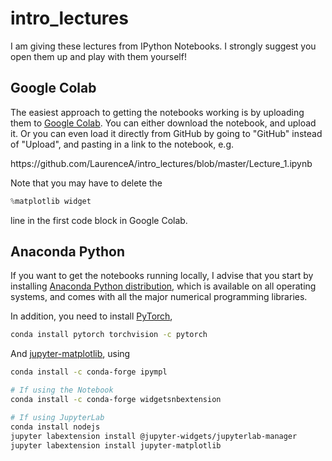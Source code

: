 <h1> intro_lectures </h1>

I am giving these lectures from IPython Notebooks.  I strongly suggest you open them up and play with them yourself!

<h2> Google Colab </h2>
The easiest approach to getting the notebooks working is by uploading them to <a href="https://colab.research.google.com/">Google Colab</a>.  You can either download the notebook, and upload it.  Or you can even load it directly from GitHub by going to "GitHub" instead of "Upload", and pasting in a link to the notebook, e.g.

https://gith<i></i>ub.com/LaurenceA/intro_lectures/blob/master/Lecture_1.ipynb

Note that you may have to delete the
```python
%matplotlib widget
```
line in the first code block in Google Colab.

<h2> Anaconda Python </h2>
If you want to get the notebooks running locally, I advise that you start by installing <a href="https://www.anaconda.com/distribution/">Anaconda Python distribution</a>, which is available on all operating systems, and comes with all the major numerical programming libraries.

In addition, you need to install [PyTorch](https://pytorch.org),
```bash
conda install pytorch torchvision -c pytorch
```
And <a href="https://github.com/matplotlib/jupyter-matplotlib">jupyter-matplotlib</a>, using
```bash
conda install -c conda-forge ipympl

# If using the Notebook
conda install -c conda-forge widgetsnbextension

# If using JupyterLab
conda install nodejs
jupyter labextension install @jupyter-widgets/jupyterlab-manager
jupyter labextension install jupyter-matplotlib
```
